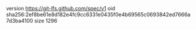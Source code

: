 version https://git-lfs.github.com/spec/v1
oid sha256:2ef8be61e8d182e4fc9cc6331e0435f0e4b69565c0693842ed7666a7d3ba4100
size 1296
